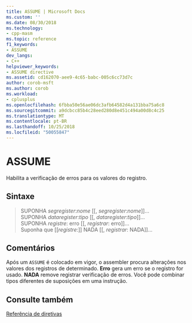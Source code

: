 ```yaml
---
title: ASSUME | Microsoft Docs
ms.custom: ''
ms.date: 08/30/2018
ms.technology:
- cpp-masm
ms.topic: reference
f1_keywords:
- ASSUME
dev_langs:
- C++
helpviewer_keywords:
- ASSUME directive
ms.assetid: cd162070-aee9-4c65-babc-005c6cc73d7c
author: corob-msft
ms.author: corob
ms.workload:
- cplusplus
ms.openlocfilehash: 6fbba50e56ae06dc3afb64582d4a131bba75a6c8
ms.sourcegitcommit: a9dcbcc85b4c28eed280d8e451c494a00d8c4c25
ms.translationtype: MT
ms.contentlocale: pt-BR
ms.lasthandoff: 10/25/2018
ms.locfileid: "50055847"
---
```

# <a name="assume"></a>ASSUME

Habilita a verificação de erros para os valores do registro.

## <a name="syntax"></a>Sintaxe

> SUPONHA *segregister*:*nome* [[, *segregister*:*nome*]]...<br/>
> SUPONHA *dataregister*:*tipo* [[, *dataregister*:*tipo*]]...<br/>
> SUPONHA *registre*: erro [[, *registrar*: erro]]...<br/>
> Suponha que [[*registre*:]] NADA [[, *registrar*: NADA]]...

## <a name="remarks"></a>Comentários

Após um `ASSUME` é colocado em vigor, o assembler procura alterações nos valores dos registros de determinado. **Erro** gera um erro se o registro for usado. **NADA** remove registrar verificação de erros. Você pode combinar tipos diferentes de suposições em uma instrução.

## <a name="see-also"></a>Consulte também

[Referência de diretivas](../../assembler/masm/directives-reference.md)<br/>